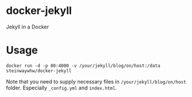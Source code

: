 # docker-jekyll
Jekyll in a Docker

# Usage

```
docker run -d -p 80:4000 -v /your/jekyll/blog/on/host:/data steinwaywhw/docker-jekyll
```

Note that you need to supply necessary files in `/your/jekyll/blog/on/host` folder. Especially `_config.yml` and `index.html`. 

